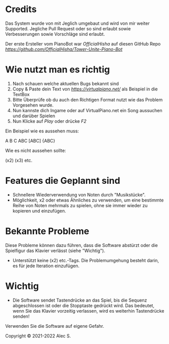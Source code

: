 # Credits

Das System wurde von mit Jeglich umgebaut und wird von mir weiter Supported. Jegliche Pull Request oder so sind erlaubt sowie Verbesserungen sowie Vorschläge sind erlaubt. 

Der erste Ersteller vom PianoBot war *OfficialHisha* auf diesen GitHub Repo *https://github.com/OfficialHisha/Tower-Unite-Piano-Bot*

# Wie nutzt man es richtig
1. Nach schauen welche aktuellen Bugs bekannt sind
2. Copy & Paste dein Text von *https://virtualpiano.net/* als Beispiel in die TextBox
3. Bitte Überprüfe ob du auch den Richtigen Format nutzt wie das Problem Vorgesehen wurde.
4. Nun kannste dich Ingame oder auf VirtualPiano.net ein Song aussuchen und darüber Spielen
5. Nun Klicke auf *Play* oder drücke *F2*

Ein Beispiel wie es aussehen muss:

A B C ABC [ABC] {ABC}

Wie es nicht aussehen sollte:

(x2) (x3) etc.

# Features die Geplannt sind

* Schnellere Wiederverwendung von Noten durch "Musikstücke".
* Möglichkeit, x2 oder etwas Ähnliches zu verwenden, um eine bestimmte Reihe von Noten mehrmals zu spielen, ohne sie immer wieder zu kopieren und einzufügen.

# Bekannte Probleme
Diese Probleme können dazu führen, dass die Software abstürzt oder die Spielfigur das Klavier verlässt (siehe "Wichtig").

* Unterstützt keine (x2) etc.-Tags. Die Problemumgehung besteht darin, es für jede Iteration einzufügen.

# Wichtig

* Die Software sendet Tastendrücke an das Spiel, bis die Sequenz abgeschlossen ist oder die Stopptaste gedrückt wird.
Das bedeutet, wenn Sie das Klavier vorzeitig verlassen, wird es weiterhin Tastendrücke senden!

Verwenden Sie die Software auf eigene Gefahr.

Copyright © 2021-2022 Alec S.
